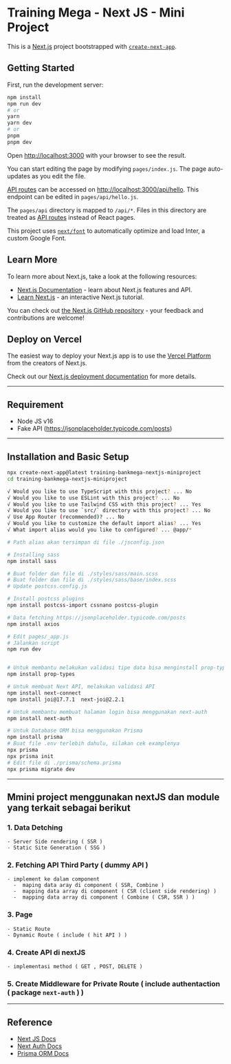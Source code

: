 # Training Mega - Next JS - Mini Project

This is a [Next.js](https://nextjs.org/) project bootstrapped with [`create-next-app`](https://github.com/vercel/next.js/tree/canary/packages/create-next-app).

## Getting Started

First, run the development server:

```bash
npm install
npm run dev
# or
yarn
yarn dev
# or
pnpm
pnpm dev
```

Open [http://localhost:3000](http://localhost:3000) with your browser to see the result.

You can start editing the page by modifying `pages/index.js`. The page auto-updates as you edit the file.

[API routes](https://nextjs.org/docs/api-routes/introduction) can be accessed on [http://localhost:3000/api/hello](http://localhost:3000/api/hello). This endpoint can be edited in `pages/api/hello.js`.

The `pages/api` directory is mapped to `/api/*`. Files in this directory are treated as [API routes](https://nextjs.org/docs/api-routes/introduction) instead of React pages.

This project uses [`next/font`](https://nextjs.org/docs/basic-features/font-optimization) to automatically optimize and load Inter, a custom Google Font.

## Learn More

To learn more about Next.js, take a look at the following resources:

- [Next.js Documentation](https://nextjs.org/docs) - learn about Next.js features and API.
- [Learn Next.js](https://nextjs.org/learn) - an interactive Next.js tutorial.

You can check out [the Next.js GitHub repository](https://github.com/vercel/next.js/) - your feedback and contributions are welcome!

## Deploy on Vercel

The easiest way to deploy your Next.js app is to use the [Vercel Platform](https://vercel.com/new?utm_medium=default-template&filter=next.js&utm_source=create-next-app&utm_campaign=create-next-app-readme) from the creators of Next.js.

Check out our [Next.js deployment documentation](https://nextjs.org/docs/deployment) for more details.

---

## Requirement

- Node JS v16
- Fake API (<https://jsonplaceholder.typicode.com/posts>)

---

## Installation and Basic Setup

```sh
npx create-next-app@latest training-bankmega-nextjs-miniproject
cd training-bankmega-nextjs-miniproject

√ Would you like to use TypeScript with this project? ... No
√ Would you like to use ESLint with this project? ... No
√ Would you like to use Tailwind CSS with this project? ... Yes
√ Would you like to use `src/` directory with this project? ... No
√ Use App Router (recommended)? ... No
√ Would you like to customize the default import alias? ... Yes
√ What import alias would you like to configured? ... @app/*

# Path alias akan tersimpan di file ./jsconfig.json

# Installing sass
npm install sass

# Buat folder dan file di ./styles/sass/main.scss
# Buat folder dan file di ./styles/sass/base/index.scss
# Update postcss.config.js

# Install postcss plugins
npm install postcss-import cssnano postcss-plugin

# Data fetching https://jsonplaceholder.typicode.com/posts
npm install axios

# Edit pages/_app.js
# Jalankan script
npm run dev


# Untuk membantu melakukan validasi tipe data bisa menginstall prop-types
npm install prop-types

# Untuk membuat Next API, melakukan validasi API
npm install next-connect
npm install joi@17.7.1  next-joi@2.2.1

# Untuk membantu membuat halaman login bisa menggunakan next-auth
npm install next-auth

# Untuk Database ORM bisa menggunakan Prisma
npm install prisma
# Buat file .env terlebih dahulu, silakan cek examplenya
npx prisma
npx prisma init
# Edit file di ./prisma/schema.prisma
npx prisma migrate dev
```

---

## Mmini project menggunakan nextJS dan module yang terkait sebagai berikut

### 1. Data Detching

```text
- Server Side rendering ( SSR )
- Static Site Generation ( SSG )
```

### 2. Fetching API Third Party ( dummy API )

```text
- implement ke dalam component
  -  maping data aray di component ( SSR, Combine )
  -  mapping data array di component ( CSR (client side rendering) )
  -  mapping data array di component ( Combine ( CSR, SSR ) )
```

### 3. Page

```text
- Static Route
- Dynamic Route ( include ( hit API ) )
```

### 4. Create API di nextJS

```text
- implementasi method ( GET , POST, DELETE )
```

### 5. Create Middleware for Private Route ( include authentaction ( package `next-auth` ) )

---

## Reference

- [Next JS Docs](https://nextjs.org/docs)
- [Next Auth Docs](https://next-auth.js.org/getting-started/introduction)
- [Prisma ORM Docs](https://www.prisma.io/docs)

